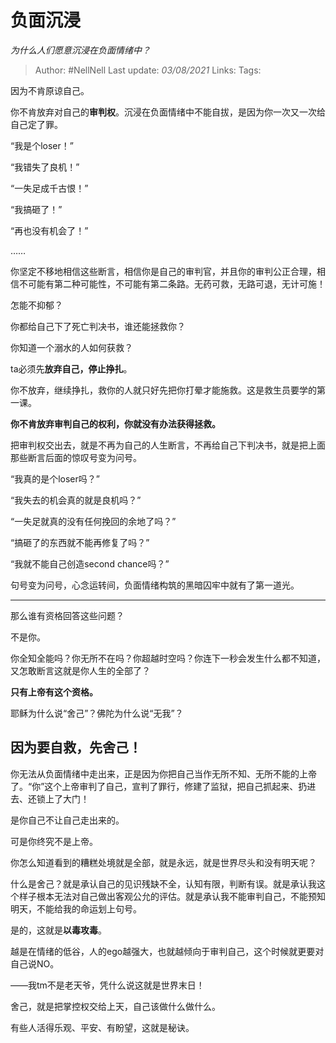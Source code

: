 # 负面沉浸
*为什么人们愿意沉浸在负面情绪中？*

> Author: #NellNell 
> Last update: *03/08/2021* 
> Links:
> Tags:   
  
因为不肯原谅自己。

你不肯放弃对自己的**审判权**。沉浸在负面情绪中不能自拔，是因为你一次又一次给自己定了罪。

“我是个loser！”

“我错失了良机！”

“一失足成千古恨！”

“我搞砸了！”

“再也没有机会了！”

……

你坚定不移地相信这些断言，相信你是自己的审判官，并且你的审判公正合理，相信不可能有第二种可能性，不可能有第二条路。无药可救，无路可退，无计可施！

怎能不抑郁？

你都给自己下了死亡判决书，谁还能拯救你？

你知道一个溺水的人如何获救？

ta必须先**放弃自己，停止挣扎**。

你不放弃，继续挣扎，救你的人就只好先把你打晕才能施救。这是救生员要学的第一课。

**你不肯放弃审判自己的权利，你就没有办法获得拯救。**

把审判权交出去，就是不再为自己的人生断言，不再给自己下判决书，就是把上面那些断言后面的惊叹号变为问号。

“我真的是个loser吗？”

“我失去的机会真的就是良机吗？”

“一失足就真的没有任何挽回的余地了吗？”

“搞砸了的东西就不能再修复了吗？”

“我就不能自己创造second chance吗？”

句号变为问号，心念运转间，负面情绪构筑的黑暗囚牢中就有了第一道光。

---

那么谁有资格回答这些问题？

不是你。

你全知全能吗？你无所不在吗？你超越时空吗？你连下一秒会发生什么都不知道，又怎敢断言这就是你人生的全部了？

**只有上帝有这个资格。**

耶稣为什么说“舍己”？佛陀为什么说“无我”？

## 因为要自救，先舍己！

你无法从负面情绪中走出来，正是因为你把自己当作无所不知、无所不能的上帝了。“你”这个上帝审判了自己，宣判了罪行，修建了监狱，把自己抓起来、扔进去、还锁上了大门！

是你自己不让自己走出来的。

可是你终究不是上帝。

你怎么知道看到的糟糕处境就是全部，就是永远，就是世界尽头和没有明天呢？

什么是舍己？就是承认自己的见识残缺不全，认知有限，判断有误。就是承认我这个样子根本无法对自己做出客观公允的评估。就是承认我不能审判自己，不能预知明天，不能给我的命运划上句号。

是的，这就是**以毒攻毒**。

越是在情绪的低谷，人的ego越强大，也就越倾向于审判自己，这个时候就更要对自己说NO。

——我tm不是老天爷，凭什么说这就是世界末日！

舍己，就是把掌控权交给上天，自己该做什么做什么。

有些人活得乐观、平安、有盼望，这就是秘诀。